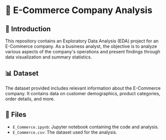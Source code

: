 # 🛒 E-Commerce Company Analysis

## 🚀 Introduction

This repository contains an Exploratory Data Analysis (EDA) project for an E-Commerce company. As a business analyst, the objective is to analyze various aspects of the company's operations and present findings through data visualization and summary statistics.

## 📊 Dataset

The dataset provided includes relevant information about the E-Commerce company. It contains data on customer demographics, product categories, order details, and more.

## 📂 Files

- `E_Commerce.ipynb`: Jupyter notebook containing the code and analysis.
- `E_Commerce.csv`: The dataset used for the analysis.

